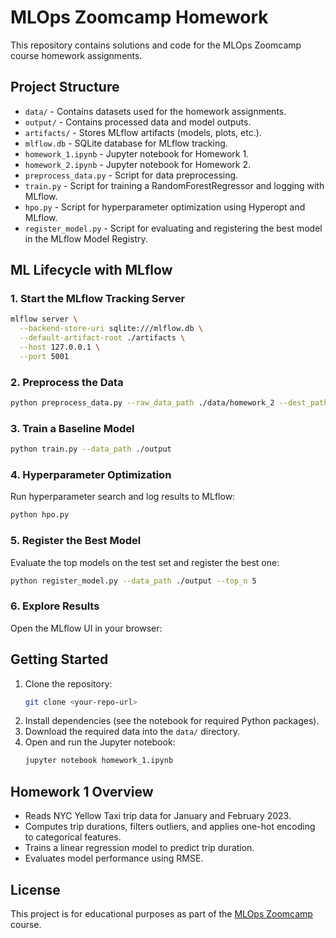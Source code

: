 # MLOps Zoomcamp Homework

This repository contains solutions and code for the MLOps Zoomcamp course homework assignments.

## Project Structure

- `data/` - Contains datasets used for the homework assignments.
- `output/` - Contains processed data and model outputs.
- `artifacts/` - Stores MLflow artifacts (models, plots, etc.).
- `mlflow.db` - SQLite database for MLflow tracking.
- `homework_1.ipynb` - Jupyter notebook for Homework 1.
- `homework_2.ipynb` - Jupyter notebook for Homework 2.
- `preprocess_data.py` - Script for data preprocessing.
- `train.py` - Script for training a RandomForestRegressor and logging with MLflow.
- `hpo.py` - Script for hyperparameter optimization using Hyperopt and MLflow.
- `register_model.py` - Script for evaluating and registering the best model in the MLflow Model Registry.

## ML Lifecycle with MLflow

### 1. Start the MLflow Tracking Server

```bash
mlflow server \
  --backend-store-uri sqlite:///mlflow.db \
  --default-artifact-root ./artifacts \
  --host 127.0.0.1 \
  --port 5001
```

### 2. Preprocess the Data

```bash
python preprocess_data.py --raw_data_path ./data/homework_2 --dest_path ./output
```

### 3. Train a Baseline Model

```bash
python train.py --data_path ./output
```

### 4. Hyperparameter Optimization

Run hyperparameter search and log results to MLflow:

```bash
python hpo.py
```

### 5. Register the Best Model

Evaluate the top models on the test set and register the best one:

```bash
python register_model.py --data_path ./output --top_n 5
```

### 6. Explore Results

Open the MLflow UI in your browser:

## Getting Started

1. Clone the repository:
   ```bash
   git clone <your-repo-url>
   ```
2. Install dependencies (see the notebook for required Python packages).
3. Download the required data into the `data/` directory.
4. Open and run the Jupyter notebook:
   ```bash
   jupyter notebook homework_1.ipynb
   ```

## Homework 1 Overview

- Reads NYC Yellow Taxi trip data for January and February 2023.
- Computes trip durations, filters outliers, and applies one-hot encoding to categorical features.
- Trains a linear regression model to predict trip duration.
- Evaluates model performance using RMSE.

## License

This project is for educational purposes as part of the [MLOps Zoomcamp](https://github.com/DataTalksClub/mlops-zoomcamp) course.
